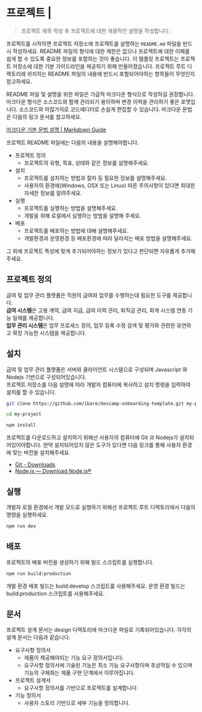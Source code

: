 # 프로젝트 |

> 프로젝트 제목 작성 후 프로젝트에 대한 개괄적인 설명을 작성합니다.

프로젝트를 시작하면 프로젝트 저장소에 프로젝트를 설명하는 `README.md` 파일을 반드시 작성하세요.
README 파일의 형식에 대한 제한은 없으나 프로젝트에 대한 이해를 쉽게 할 수 있도록 중요한 정보를 포함하는 것이 좋습니다.
이 템플릿 프로젝트는 프로젝트 저장소에 대한 기본 가이드라인을 제공하기 위해 만들어졌습니다.
프로젝트 루트 디렉토리레 위치하는 README 파일의 내용에 반드시 포함되어야하는 항목들이 무엇인지 참고하세요.

README 파일 및 설명을 위한 파일은 가급적 마크다운 형식으로 작성하길 권장합니다.
마크다운 형식은 소스코드와 함께 관리되기 용이하며 변경 이력을 관리하기 좋은 포멧입니다.
소스코드와 마찮가지로 코드에디터로 손쉽게 편집할 수 있습니다.
마크다운 문법은 다음의 링크 문서를 참고하세요.

[마크다운 기본 문법 설명 | Markdown Guide](https://www.markdownguide.org/basic-syntax/)

프로젝트 README 파일에는 다음의 내용을 설명해야합니다.

- 프로젝트 정의
  - 프로젝트의 유형, 목표, 상태와 같은 정보를 설명해주세요.
- 설치
  - 프로젝트를 설치하는 방법과 절차 등 필요한 정보를 설명해주세요.
  - 사용자의 환경에(Windows, OSX 또는 Linux) 따른 주의사항이 있다면 최대한 자세한 정보를 알려주세요.
- 실행
  - 프로젝트를 실행하는 방법을 설명해주세요.
  - 개발을 위해 로컬에서 실행하는 방법을 설명해 주세요.
- 배포
  - 프로젝트를 배포하는 방법에 대해 설명해주세요.
  - 개발환경과 운영환경 등 배포환경에 따라 달라지는 배포 방법을 설명해주세요.

그 외에 프로젝트 특성에 맞게 추가되어야하는 정보가 있다고 판단되면 자유롭게 추가해주세요.

## 프로젝트 정의

급여 및 업무 관리 플랫폼은 직원의 급여와 업무를 수행하는데 필요한 도구를 제공합니다.<br>
**급여 시스템**은 고용 계약, 급여 지급, 급여 이력 관리, 퇴직금 관리, 회계 시스템 연동 기능 일체를 제공합니다.<br>
**업무 관리 시스템**은 업무 프로세스 정의, 업무 등록 수정 검색 및 평가와 관련한 유연하고 확장 가능한 시스템을 제공합니다.

## 설치

급여 및 업무 관리 플랫폼은 서버와 클라이언트 시스템으로 구성되며 Javascript 와 Nodejs 기반으로 구성되어있습니다.<br>
프로젝트 저장소를 다음 설명에 따라 개발자 컴퓨터에 복사하고 설치 명령을 입력하여 설치를 할 수 있습니다.

```bash
git clone https://github.com/ibare/devcamp-onboarding-template.git my-project

cd my-project

npm install
```

프로젝트를 다운로드하고 설치하기 위해선 사용자의 컴퓨터에 Git 과 Nodejs가 설치되어있어야합니다.
만약 설치되어있지 않은 도구가 있다면 다음 링크를 통해 사용자 환경에 맞는 버전을 설치해주세요.

- [Git - Downloads](https://git-scm.com/downloads)
- [Node.js — Download Node.js®](https://nodejs.org/en/download/current)

## 실행

개발자 로컬 환경에서 개발 모드로 실행하기 위해선 프로젝트 루트 디렉토리에서 다음의 명령을 실행하세요.

```bash
npm run dev
```

## 배포

프로젝트의 배포 버전을 생성하기 위해 빌드 스크립트를 실행합니다.

```bash
npm run build:production
```

개발 환경 배포 빌드는 build:develop 스크립트를 사용해주세요.
운영 환경 빌드는 build:production 스크립트를 사용해주세요.

## 문서

프로젝트 설계 문서는 design 디렉토리에 마크다운 파일로 기록되어있습니다.
각각의 설계 문서는 다음과 같습니다.

- 요구사항 정의서
  - 제품이 제공해야되는 기능 요구 정의서입니다.
  - 요구사항 정의서에 기술된 기능은 최소 기능 요구사항이며 추상적일 수 있으며 기능의 구체화는 제품 구현 단계에서 이루어집니다.
- 프로젝트 설계서
  - 요구사항 정의서를 기반으로 프로젝트를 설계합니다.
- 기능 정의서
  - 사용자 스토리 기반으로 세부 기능을 정의합니다.
